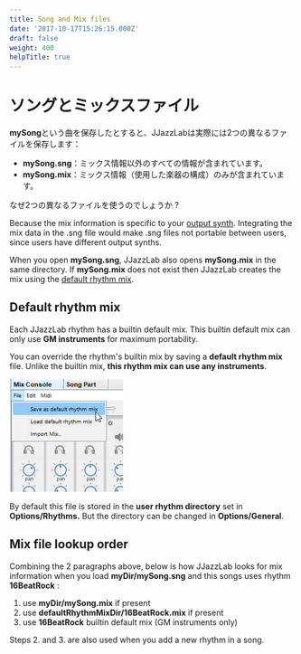 ```yaml
---
title: Song and Mix files
date: '2017-10-17T15:26:15.000Z'
draft: false
weight: 400
helpTitle: true
---
```


# ソングとミックスファイル

**mySong**という曲を保存したとすると、JJazzLabは実際には2つの異なるファイルを保存します：

* **mySong.sng**：ミックス情報以外のすべての情報が含まれています。
* **mySong.mix**：ミックス情報（使用した楽器の構成）のみが含まれています。

なぜ2つの異なるファイルを使うのでしょうか ?

Because the mix information is specific to your [output synth](../configuration/output-synth.md). Integrating the mix data in the .sng file would make .sng files not portable between users, since users have different output synths.

When you open **mySong.sng**, JJazzLab also opens **mySong.mix** in the same directory. If **mySong.mix** does not exist then JJazzLab creates the mix using the [default rhythm mix](song-and-mix-files.md#default-rhythm-mix).

## Default rhythm mix

Each JJazzLab rhythm has a builtin default mix. This builtin default mix can only use **GM instruments** for maximum portability.

You can override the rhythm's builtin mix by saving a **default rhythm mix** file.  Unlike the builtin mix, **this rhythm mix can use any instruments**.

![](../.gitbook/assets/saverhythmmix.png)

By default this file is stored in the **user rhythm directory** set in **Options/Rhythms.** But the directory can be changed in **Options/General**.

## Mix file lookup order

Combining the 2 paragraphs above, below is how JJazzLab looks for mix information when you load **myDir/mySong.sng** and this songs uses rhythm **16BeatRock** :

1. use **myDir/mySong.mix** if present 
2. use **defaultRhythmMixDir/16BeatRock.mix** if present 
3. use **16BeatRock** builtin default mix \(GM instruments only\)

Steps 2. and 3. are also used when you add a new rhythm in a song.

